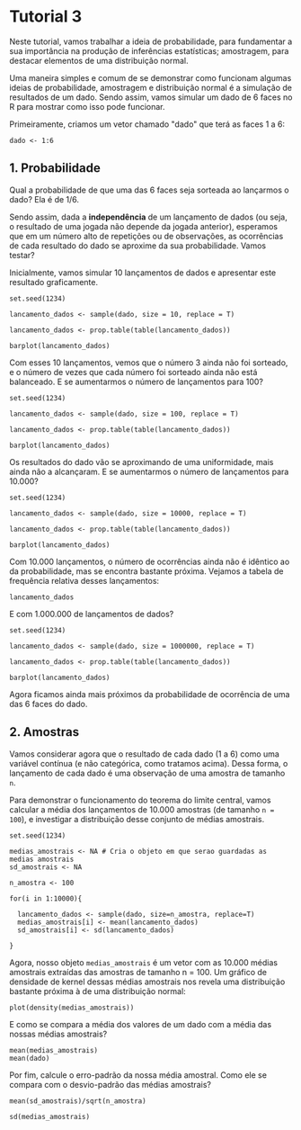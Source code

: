 # Tutorial 3

Neste tutorial, vamos trabalhar a ideia de probabilidade, para fundamentar a sua importância na produção de inferências estatísticas; amostragem, para destacar elementos de uma distribuição normal.

Uma maneira simples e comum de se demonstrar como funcionam algumas ideias de probabilidade, amostragem e distribuição normal é a simulação de resultados de um dado. Sendo assim, vamos simular um dado de 6 faces no R para mostrar como isso pode funcionar.

Primeiramente, criamos um vetor chamado "dado" que terá as faces 1 a 6:

```
dado <- 1:6
```

## 1. Probabilidade

Qual a probabilidade de que uma das 6 faces seja sorteada ao lançarmos o dado? Ela é de 1/6.

Sendo assim, dada a **independência** de um lançamento de dados (ou seja, o resultado de uma jogada não depende da jogada anterior), esperamos que em um número alto de repetições ou de observações, as ocorrências de cada resultado do dado se aproxime da sua probabilidade. Vamos testar?

Inicialmente, vamos simular 10 lançamentos de dados e apresentar este resultado graficamente.

```
set.seed(1234)

lancamento_dados <- sample(dado, size = 10, replace = T)

lancamento_dados <- prop.table(table(lancamento_dados))

barplot(lancamento_dados)
```

Com esses 10 lançamentos, vemos que o número 3 ainda não foi sorteado, e o número de vezes que cada número foi sorteado ainda não está balanceado. E se aumentarmos o número de lançamentos para 100?

```
set.seed(1234)

lancamento_dados <- sample(dado, size = 100, replace = T)

lancamento_dados <- prop.table(table(lancamento_dados))

barplot(lancamento_dados)
```

Os resultados do dado vão se aproximando de uma uniformidade, mais ainda não a alcançaram. E se aumentarmos o número de lançamentos para 10.000?

```
set.seed(1234)

lancamento_dados <- sample(dado, size = 10000, replace = T)

lancamento_dados <- prop.table(table(lancamento_dados))

barplot(lancamento_dados)
```

Com 10.000 lançamentos, o número de ocorrências ainda não é idêntico ao da probabilidade, mas se encontra bastante próxima. Vejamos a tabela de frequência relativa desses lançamentos:

```
lancamento_dados
```

E com 1.000.000 de lançamentos de dados?

```
set.seed(1234)

lancamento_dados <- sample(dado, size = 1000000, replace = T)

lancamento_dados <- prop.table(table(lancamento_dados))

barplot(lancamento_dados)
```

Agora ficamos ainda mais próximos da probabilidade de ocorrência de uma das 6 faces do dado. 

## 2. Amostras

Vamos considerar agora que o resultado de cada dado (1 a 6) como uma variável contínua (e não categórica, como tratamos acima). Dessa forma, o lançamento de cada dado é uma observação de uma amostra de tamanho `n`. 

Para demonstrar o funcionamento do teorema do limite central, vamos calcular a média dos lançamentos de 10.000 amostras (de tamanho `n = 100`), e investigar a distribuição desse conjunto de médias amostrais. 

```
set.seed(1234)

medias_amostrais <- NA # Cria o objeto em que serao guardadas as medias amostrais
sd_amostrais <- NA

n_amostra <- 100

for(i in 1:10000){
  
  lancamento_dados <- sample(dado, size=n_amostra, replace=T)
  medias_amostrais[i] <- mean(lancamento_dados)
  sd_amostrais[i] <- sd(lancamento_dados)
  
}
```

Agora, nosso objeto `medias_amostrais` é um vetor com as 10.000 médias amostrais extraídas das amostras de tamanho n = 100. Um gráfico de densidade de kernel dessas médias amostrais nos revela uma distribuição bastante próxima à de uma distribuição normal:

```
plot(density(medias_amostrais))
```

E como se compara a média dos valores de um dado com a média das nossas médias amostrais?

```
mean(medias_amostrais)
mean(dado)
```

Por fim, calcule o erro-padrão da nossa média amostral. Como ele se compara com o desvio-padrão das médias amostrais?

```
mean(sd_amostrais)/sqrt(n_amostra)

sd(medias_amostrais)
```


